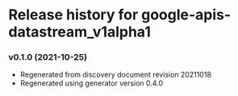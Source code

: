 # Release history for google-apis-datastream_v1alpha1

### v0.1.0 (2021-10-25)

* Regenerated from discovery document revision 20211018
* Regenerated using generator version 0.4.0

